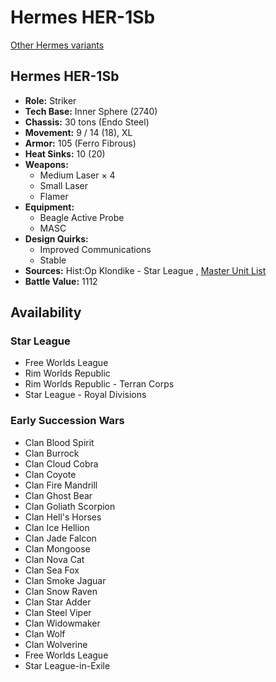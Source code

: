# Hermes HER-1Sb 

[Other Hermes variants](../hermes.md) 

## Hermes HER-1Sb 

- **Role:** Striker 
- **Tech Base:** Inner Sphere (2740) 
- **Chassis:** 30 tons (Endo Steel) 
- **Movement:** 9 / 14 (18), XL 
- **Armor:** 105 (Ferro Fibrous) 
- **Heat Sinks:** 10 (20) 
- **Weapons:** 
  - Medium Laser × 4 
  - Small Laser 
  - Flamer 
- **Equipment:** 
  - Beagle Active Probe 
  - MASC 
- **Design Quirks:** 
  - Improved Communications 
  - Stable 
- **Sources:** Hist:Op Klondike - Star League , [Master Unit List](http://masterunitlist.info/Unit/Details/1488) 
- **Battle Value:** 1112 

## Availability 

### Star League 

- Free Worlds League 
- Rim Worlds Republic 
- Rim Worlds Republic - Terran Corps 
- Star League - Royal Divisions 

### Early Succession Wars 

- Clan Blood Spirit 
- Clan Burrock 
- Clan Cloud Cobra 
- Clan Coyote 
- Clan Fire Mandrill 
- Clan Ghost Bear 
- Clan Goliath Scorpion 
- Clan Hell's Horses 
- Clan Ice Hellion 
- Clan Jade Falcon 
- Clan Mongoose 
- Clan Nova Cat 
- Clan Sea Fox 
- Clan Smoke Jaguar 
- Clan Snow Raven 
- Clan Star Adder 
- Clan Steel Viper 
- Clan Widowmaker 
- Clan Wolf 
- Clan Wolverine 
- Free Worlds League 
- Star League-in-Exile 

